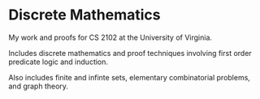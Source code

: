 # Discrete Mathematics

My work and proofs for CS 2102 at the University of Virginia.

Includes discrete mathematics and proof techniques involving first order predicate logic 
and induction. 

Also includes finite and infinte sets, elementary combinatorial problems, and graph theory.
